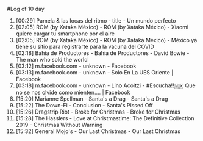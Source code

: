 #Log of 10 day

1. [00:29] Pamela & las locas del ritmo - title - Un mundo perfecto
1. [02:05] ROM (by Xataka México) - ROM (by Xataka México) - Xiaomi quiere cargar tu smartphone por el aire
1. [02:05] ROM (by Xataka México) - ROM (by Xataka México) - México ya tiene su sitio para registrarte para la vacuna del COVID
1. [02:18] Bahía de Productores - Bahía de Productores - David Bowie - The man who sold the world
1. [03:12] m.facebook.com - unknown - Facebook
1. [03:13] m.facebook.com - unknown - Solo En La UES Oriente | Facebook
1. [03:18] m.facebook.com - unknown - Lino Acoltzi - #Escucha‼️🇲🇽 Que no se nos olvide como mienten.... | Facebook
1. [15:20] Marianne Spellman - Santa's a Drag - Santa's a Drag
1. [15:22] The Down-Fi - Conclusion - Santa's Pissed Off
1. [15:26] Dragstrip Riot - Broke for Christmas - Broke for Christmas
1. [15:28] The Hasslers - Love at Christmastime: The Definitive Collection 2019 - Christmas Without Warning
1. [15:32] General Mojo's - Our Last Christmas - Our Last Christmas
